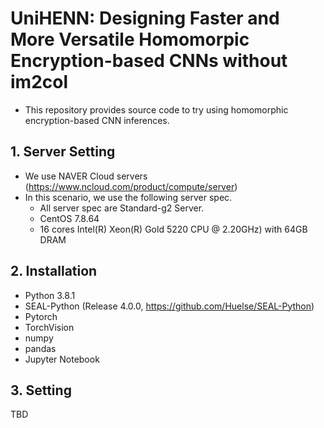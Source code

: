 # UniHENN: Designing Faster and More Versatile Homomorpic Encryption-based CNNs without im2col

- This repository provides source code to try using homomorphic encryption-based CNN inferences.


## 1. Server Setting
- We use NAVER Cloud servers (https://www.ncloud.com/product/compute/server)
- In this scenario, we use the following server spec.
  - All server spec are Standard-g2 Server.
  - CentOS 7.8.64
  - 16 cores Intel(R) Xeon(R) Gold 5220 CPU @ 2.20GHz) with 64GB DRAM

## 2. Installation
- Python 3.8.1
- SEAL-Python (Release 4.0.0, https://github.com/Huelse/SEAL-Python)
- Pytorch
- TorchVision
- numpy
- pandas
- Jupyter Notebook

## 3. Setting

TBD
